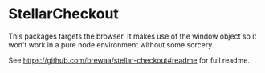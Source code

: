 # StellarCheckout

This packages targets the browser. It makes use of the window object so it won't work in a pure node environment without some sorcery.

See https://github.com/brewaa/stellar-checkout#readme for full readme.